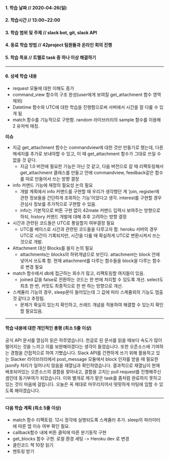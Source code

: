 #### 1. 학습 날짜 // 2020-04-26(일)

#### 2. 학습시간 // 13:00~22:00

#### 3. 학습 범위 및 주제 // slack bot, git, slack API

#### 4. 동료 학습 방법 // 42project 팀원들과 온라인 회의 진행

#### 5. 학습 목표 // 트렐로 task 중 하나 이상 해결하기

---

#### 6. 상세 학습 내용

- request 모듈에 대한 이해도 증가
- command_view 함수의 구조 완성(user에게 보여질 get_attachment 함수 영역 제외)
- Datetime 함수와 UTC에 대한 학습을 진행함으로써 서버에서 시간을 잘 다룰 수 있게 됨
- match 함수를 기능적으로 구현함. random 라이브러리의 sample 함수를 이용해 2 유저씩 매칭.

**이슈**

- 지금 get_attachment 함수는 commandview에 대한 것만 만들기로 했는데, 다른 메세지를 추가로 보내야할 수 있고, 이 때 get_attachment 함수가 그대로 쓰일 수 없을 것 같다.
  - 지금 1.0 버전에 필요한 기능은 아닌 것 같고, 다음 버전으로 갈 때 리팩토링해서 get_attachment 클래스를 만들고 안에 commandview, feedback같은 함수를 따로 만들어서 쓰는 방향 결정
- info 커맨드 기능에 재정의 필요성 논의 필요
  - 개발 계획에서 info 커맨드를 구현할 때 우리가 생각했던 게 ‘join, register에 관한 정보들을 간단하게 조회하는 기능'이었다고 생각. interest를 구현할 경우 관심사 정보를 추가적으로 구현할 수 있음.
  - info는 기본적으로 버튼 구현 없이 42mate 커맨드 입력시 보여주는 방향으로 하되, history 커맨드 개발에 대해 추후 고려하는 방향 결정
- 시간과 관련된 코드들은 UTC로 통일할지 여부결정 필요
  - UTC를 베이스로 시간과 관련된 코드들을 다루고자 함. heroku 서버의 경우 UTC로 시간이 기록되지만, 시간을 다룰 때 확실하게 UTC로 변환시켜서 쓰는 것으로 개발.
- Attachment 대신 Blocks를 쓸지 논의 필요
  - attachments는 blocks의 하위개념으로 보인다. attachment는 block 안에 넣어서 쓰도록 함. 현재 attachment를 다루는 함수들을 block을 다루는 함수로 변경 필요
- match 함수에서 db에 접근하는 회수가 많고, 리팩토링할 여지들이 있음.
  - joined 값을 false로 전환하는 코드는 한 번에 처리할 수 있도록 개선. select도 최초 한 번, 커밋도 최종적으로 한 번 하는 방향으로 개선.
- 스케쥴러 기능의 경우, sleep문이 들어있는데 그 값에 따라 스케쥴외의 기능도 멈출 것 같다고 추정됨.
  - 문제가 확실히 있는지 확인하고, 쓰레드 개념을 적용하여 해결할 수 있는지 확인할 필요있음.

---

#### 학습 내용에 대한 개인적인 총평 (최소 5줄 이상)

공식 API 문서를 열심히 읽은 하루였습니다. 한글로 된 문서를 읽을 때보다 속도가 많이 떨어지는 것을 느끼고 이를 보완해야겠다는 생각이 들었습니다.
또한 오픈소스에 기여하는 경험을 간접적으로 하여 기뻤습니다. Slack API를 간편하게 쓰기 위해 활용하고 있는 Slacker 라이브러리에서 post_message 모듈에서 block 인자를 받을 때 필요한 jsonify 처리가 일어나지 않음을 재열님과 확인하였습니다. 결과적으로 재열님이 현재 배포되어있는 오픈소스의 결함을 찾아내고, 결함을 고치는 pull request를 진행해주신 셈인데 동기부여가 되었습니다.
이와 별개로 제가 맡은 task를 좀처럼 완료하지 못하고 있는 것이 마음에 걸립니다. 오늘은 꼭 제대로 마무리지어서 떳떳하게 미팅에 임할 수 있도록 해야겠습니다.

---

#### 다음 학습 계획 (최소 5줄 이상)

- match 함수 리팩토링. 12시 정각에 실행되도록 스케쥴러 추가. sleep의 파라미터에 따른 앱 이슈 여부 확인 필요.
- callback함수 내에 버튼 클릭에 따른 분기동작 구현
- get_blocks 함수 구현. 로컬 환경 세팅 -> Heroku dev 로 변경
- 클린코드 책 10장 읽기
- 멘토링 받기
